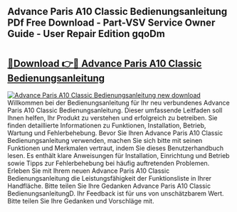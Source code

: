 ## Advance Paris A10 Classic Bedienungsanleitung PDf Free Download - Part-VSV Service Owner Guide - User Repair Edition gqoDm

# <h2><a href="http://df4a68f.blite.top/?on=Advance+Paris+A10+Classic+Bedienungsanleitung">🔗Download 👉🔴 Advance Paris A10 Classic Bedienungsanleitung</a></h2>

[![Advance Paris A10 Classic Bedienungsanleitung new download](https://i.imgur.com/lujVjoI.png)](http://df4a68f.blite.top/?on=Advance+Paris+A10+Classic+Bedienungsanleitung)
Willkommen bei der Bedienungsanleitung für Ihr neu verbundenes Advance Paris A10 Classic Bedienungsanleitung. Dieser umfassende Leitfaden soll Ihnen helfen, Ihr Produkt zu verstehen und erfolgreich zu betreiben. Sie finden detaillierte Informationen zu Funktionen, Installation, Betrieb, Wartung und Fehlerbehebung. Bevor Sie Ihren Advance Paris A10 Classic Bedienungsanleitung verwenden, machen Sie sich bitte mit seinen Funktionen und Merkmalen vertraut, indem Sie dieses Benutzerhandbuch lesen. Es enthält klare Anweisungen für Installation, Einrichtung und Betrieb sowie Tipps zur Fehlerbehebung bei häufig auftretenden Problemen. Erleben Sie mit Ihrem neuen Advance Paris A10 Classic Bedienungsanleitung die Leistungsfähigkeit der Funktionsliste in Ihrer Handfläche. Bitte teilen Sie Ihre Gedanken Advance Paris A10 Classic BedienungsanleitungD. Ihr Feedback ist für uns von unschätzbarem Wert. Bitte teilen Sie Ihre Gedanken und Vorschläge mit.
